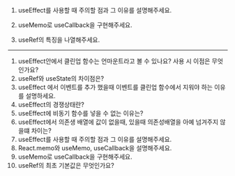 1. useEffect를 사용할 때 주의할 점과 그 이유를 설명해주세요.

2. useMemo로 useCallback을 구현해주세요.

3. useRef의 특징을 나열해주세요.


<hr />

1. useEffect안에서 클린업 함수는 언마운트라고 볼 수 있나요? 사용 시 이점은 무엇인가요?
2. useRef와 useState의 차이점은?
3. useEffect 에서 이벤트를 추가 했을때 이벤트를 클린업 함수에서 지워야 하는 이유를 설명하세요.
4. useEffect의 경쟁상태란?
5. useEffect에 비동기 함수를 넣을 수 없는 이유는?
6. useEffect에서 의존생 배열에 값이 없을때, 있을때 의존성배열을 아예 넘겨주지 않을떄 차이는?
7. useEffect를 사용할 때 주의할 점과 그 이유를 설명해주세요.
8. React.memo와 useMemo, useCallback을 설명해주세요.
9. useMemo로 useCallback을 구현해주세요.
10. useRef의 최초 기본값은 무엇인가요?